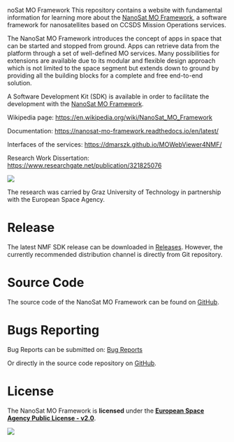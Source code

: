 noSat MO Framework
This repository contains a website with fundamental information for learning
more about  the [NanoSat MO Framework], a software framework for nanosatellites
based on CCSDS Mission Operations services.

The NanoSat MO Framework introduces the concept of apps in space that can be
started and stopped from ground. Apps can retrieve data from the platform
through a set of well-defined MO services. Many possibilities for extensions
are available due to its modular and flexible design approach which is not
limited to the space segment but extends down to ground by providing all the
building blocks for a complete and free end-to-end solution.

A Software Development Kit (SDK) is available in order to facilitate the
development with the [NanoSat MO Framework].

Wikipedia page: https://en.wikipedia.org/wiki/NanoSat_MO_Framework

Documentation: https://nanosat-mo-framework.readthedocs.io/en/latest/

Interfaces of the services: https://dmarszk.github.io/MOWebViewer4NMF/

Research Work Dissertation: https://www.researchgate.net/publication/321825076

[![][ESAImage]][website]

The research was carried by Graz University of Technology in partnership with
the European Space Agency.

# Release
The latest NMF SDK release can be downloaded in [Releases]. However, the
currently recommended distribution channel is directly from Git repository.

# Source Code
The source code of the NanoSat MO Framework can be found on [GitHub].

# Bugs Reporting
Bug Reports can be submitted on: [Bug Reports]

Or directly in the source code repository on [GitHub].

# License
The NanoSat MO Framework is **licensed** under the **[European Space Agency Public License - v2.0]**.

[![][ESAImage]][website]

[ESAImage]: http://www.esa.int/esalogo/images/logotype/img_colorlogo_darkblue.gif
[European Space Agency Public License - v2.0]: https://github.com/esa/CCSDS_MO_TRANS/blob/master/LICENCE.md
[GitHub]: https://github.com/esa/nanosat-mo-framework/
[Releases]: https://github.com/esa/nanosat-mo-framework/releases
[Bug Reports]: https://github.com/esa/nanosat-mo-framework/issues
[website]: http://www.esa.int/
[NanoSat MO Framework]: https://nanosat-mo-framework.github.io/
